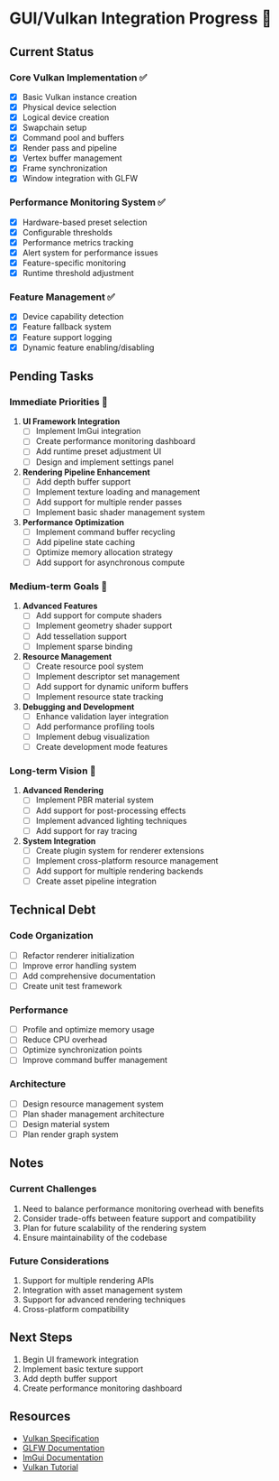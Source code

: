 # GUI/Vulkan Integration Progress 🎨

## Current Status

### Core Vulkan Implementation ✅
- [x] Basic Vulkan instance creation
- [x] Physical device selection
- [x] Logical device creation
- [x] Swapchain setup
- [x] Command pool and buffers
- [x] Render pass and pipeline
- [x] Vertex buffer management
- [x] Frame synchronization
- [x] Window integration with GLFW

### Performance Monitoring System ✅
- [x] Hardware-based preset selection
- [x] Configurable thresholds
- [x] Performance metrics tracking
- [x] Alert system for performance issues
- [x] Feature-specific monitoring
- [x] Runtime threshold adjustment

### Feature Management ✅
- [x] Device capability detection
- [x] Feature fallback system
- [x] Feature support logging
- [x] Dynamic feature enabling/disabling

## Pending Tasks

### Immediate Priorities 🚀
1. **UI Framework Integration**
   - [ ] Implement ImGui integration
   - [ ] Create performance monitoring dashboard
   - [ ] Add runtime preset adjustment UI
   - [ ] Design and implement settings panel

2. **Rendering Pipeline Enhancement**
   - [ ] Add depth buffer support
   - [ ] Implement texture loading and management
   - [ ] Add support for multiple render passes
   - [ ] Implement basic shader management system

3. **Performance Optimization**
   - [ ] Implement command buffer recycling
   - [ ] Add pipeline state caching
   - [ ] Optimize memory allocation strategy
   - [ ] Add support for asynchronous compute

### Medium-term Goals 🎯
1. **Advanced Features**
   - [ ] Add support for compute shaders
   - [ ] Implement geometry shader support
   - [ ] Add tessellation support
   - [ ] Implement sparse binding

2. **Resource Management**
   - [ ] Create resource pool system
   - [ ] Implement descriptor set management
   - [ ] Add support for dynamic uniform buffers
   - [ ] Implement resource state tracking

3. **Debugging and Development**
   - [ ] Enhance validation layer integration
   - [ ] Add performance profiling tools
   - [ ] Implement debug visualization
   - [ ] Create development mode features

### Long-term Vision 🌟
1. **Advanced Rendering**
   - [ ] Implement PBR material system
   - [ ] Add support for post-processing effects
   - [ ] Implement advanced lighting techniques
   - [ ] Add support for ray tracing

2. **System Integration**
   - [ ] Create plugin system for renderer extensions
   - [ ] Implement cross-platform resource management
   - [ ] Add support for multiple rendering backends
   - [ ] Create asset pipeline integration

## Technical Debt

### Code Organization
- [ ] Refactor renderer initialization
- [ ] Improve error handling system
- [ ] Add comprehensive documentation
- [ ] Create unit test framework

### Performance
- [ ] Profile and optimize memory usage
- [ ] Reduce CPU overhead
- [ ] Optimize synchronization points
- [ ] Improve command buffer management

### Architecture
- [ ] Design resource management system
- [ ] Plan shader management architecture
- [ ] Design material system
- [ ] Plan render graph system

## Notes

### Current Challenges
1. Need to balance performance monitoring overhead with benefits
2. Consider trade-offs between feature support and compatibility
3. Plan for future scalability of the rendering system
4. Ensure maintainability of the codebase

### Future Considerations
1. Support for multiple rendering APIs
2. Integration with asset management system
3. Support for advanced rendering techniques
4. Cross-platform compatibility

## Next Steps
1. Begin UI framework integration
2. Implement basic texture support
3. Add depth buffer support
4. Create performance monitoring dashboard

## Resources
- [Vulkan Specification](https://www.khronos.org/vulkan/)
- [GLFW Documentation](https://www.glfw.org/docs/latest/)
- [ImGui Documentation](https://github.com/ocornut/imgui)
- [Vulkan Tutorial](https://vulkan-tutorial.com/) 